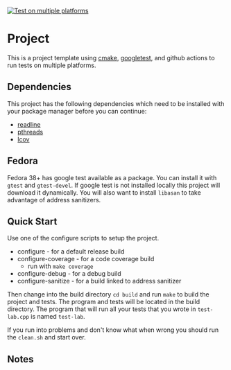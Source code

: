 [![Test on multiple platforms](https://github.com/shanep/cpp-project-template/actions/workflows/test-multi-platform.yml/badge.svg)](https://github.com/shanep/cpp-project-template/actions/workflows/test-multi-platform.yml)

# Project

This is a project template using [cmake](https://cmake.org/),
[googletest](https://github.com/google/googletest), and github actions to run
tests on multiple platforms.

## Dependencies

This project has the following dependencies which need to be installed with
your package manager before you can continue:

- [readline](https://tiswww.case.edu/php/chet/readline/rltop.html)
- [pthreads](https://hpc-tutorials.llnl.gov/posix/)
- [lcov](https://github.com/linux-test-project/lcov)

## Fedora

Fedora 38+ has google test available as a package. You can install it with `gtest` and
`gtest-devel`. If google test is not installed locally this project will download it
dynamically. You will also want to install `libasan` to take advantage of address sanitizers.

## Quick Start

Use one of the configure scripts to setup the project.

- configure - for a default release build
- configure-coverage - for a code coverage build
  - run with `make coverage`
- configure-debug - for a debug build
- configure-sanitize - for a build linked to address sanitizer

Then change into the build directory `cd build` and run `make` to build the
project and tests. The program and tests will be located in the build directory.
The program that will run all your tests that you wrote in `test-lab.cpp` is
named `test-lab`.

If you run into problems and don't know what when wrong you should run the
`clean.sh` and start over.

## Notes
